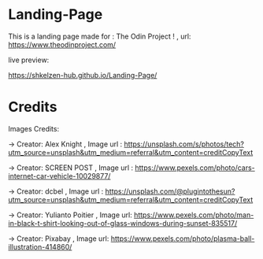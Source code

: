 # Landing-Page

This is a landing page made for : The Odin Project ! ,
url: https://www.theodinproject.com/

live preview:

https://shkelzen-hub.github.io/Landing-Page/

 # Credits

 Images Credits:

 
 -> Creator: Alex Knight ,
    Image url : https://unsplash.com/s/photos/tech?utm_source=unsplash&utm_medium=referral&utm_content=creditCopyText

  
  -> Creator: SCREEN POST ,
     Image url : https://www.pexels.com/photo/cars-internet-car-vehicle-10029877/


  -> Creator: dcbel ,
     Image url : https://unsplash.com/@plugintothesun?utm_source=unsplash&utm_medium=referral&utm_content=creditCopyText   


  -> Creator: Yulianto Poitier ,
     Image url: https://www.pexels.com/photo/man-in-black-t-shirt-looking-out-of-glass-windows-during-sunset-835517/ 

    
  -> Creator: Pixabay ,
     Image url: https://www.pexels.com/photo/plasma-ball-illustration-414860/


